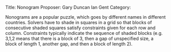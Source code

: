 Title:    Nonogram
Proposer: Gary Duncan
          Ian Gent 
Category:


Nonograms are a popular puzzle, which goes by different names in different countries. Solvers have to shade in squares in a grid so that blocks of consecutive shaded squares satisfy constraints given for each row and column. Constraints typically indicate the sequence of shaded blocks (e.g. 3,1,2 means that there is a block of 3, then a gap of unspecified size, a block of length 1, another gap, and then a block of length 2).
